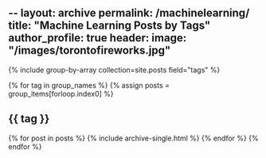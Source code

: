 --
layout: archive
permalink: /machinelearning/
title: "Machine Learning Posts by Tags"
author_profile: true
header:
  image: "/images/torontofireworks.jpg"
--
{% include group-by-array collection=site.posts field="tags" %}

{% for tag in group_names %}
  {% assign posts = group_items[forloop.index0] %}
  <h2 id="{{ tag | slugify }}" class="archive__subtitle">{{ tag }}</h2>
  {% for post in posts %}
    {% include archive-single.html %}
  {% endfor %}
{% endfor %}
